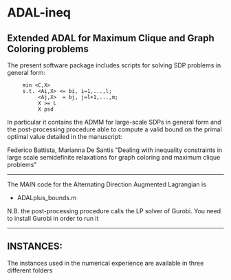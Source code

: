 # ADAL-ineq
Extended ADAL for Maximum Clique and Graph Coloring problems
------------------------------------------------------------

The present software package includes scripts for solving
SDP problems in general form:

         min <C,X> 
         s.t. <Ai,X> <= bi, i=1,...,l;
              <Aj,X>  = bj, j=l+1,...,m;
              X >= L
              X psd
         
In particular it contains the ADMM for large-scale SDPs in general form and the post-processing 
procedure able to compute a valid bound on the primal optimal value detailed in the manuscript:

Federico Battista, Marianna De Santis "Dealing with inequality constraints in large scale 
                                       semidefinite relaxations for graph coloring and maximum 
                                       clique problems"

---------------------------------------------------------------------------------
The MAIN code for the Alternating Direction Augmented Lagrangian is
  
  * ADALplus_bounds.m 

N.B. the post-processing procedure calls the LP solver of Gurobi.
     You need to install Gurobi in order to run it
   
---------------------------------------------------------------------------------
INSTANCES:
---------------------------------------------------------------------------------
  The instances used in the numerical experience are available in three different 
  folders

